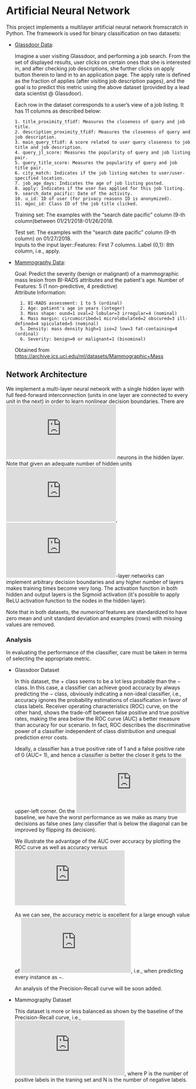 # Artificial Neural Network
This project implements a multilayer artificial neural network fromscratch in Python. 
The framework is used for binary classification on two datasets:
* [Glassdoor Data](http://bit.ly/GlassdoorApply):

  Imagine a user visiting Glassdoor, and performing a job search. From the set of displayed results, user clicks on certain ones that she is interested in, and after checking job descriptions, she further clicks on apply button therein to land in to an application page. The apply rate is defined as the fraction of applies (after visiting job description pages), and the goal is to predict this metric using the above dataset (provided by a lead data scientist @ Glassdoor).
  
  Each row in the dataset corresponds to a user’s view of a job listing. It has 11 columns as described below:                     
      
      1. title_proximity_tfidf: Measures the closeness of query and job title.  
      2. description_proximity_tfidf: Measures the closeness of query and job description.                                                           
      3. main_query_tfidf: A score related to user query closeness to job title and job description.                                                     
      4. query_jl_score: Measures the popularity of query and job listing pair. 
      5. query_title_score: Measures the popularity of query and job title pair.
      6. city_match: Indicates if the job listing matches to user/user-specified location.                                                            
      7. job_age_days: Indicates the age of job listing posted.                 
      8. apply: Indicates if the user has applied for this job listing.         
      9. search_date_pacific: Date of the activity.                             
      10. u_id: ID of user (for privacy reasons ID is anonymized).              
      11. mgoc_id: Class ID of the job title clicked.                           
                                                                              
    Training set: The examples with the “search date pacific” column (9-th column)between 01/21/2018-01/26/2018.                               
    
    Test set: The examples with the “search date pacific” column (9-th column) on 01/27/2018.                                                
    Inputs to the input layer::Features: First 7 columns.
    Label {0,1}: 8th column, i.e., apply.

* [Mammography Data](http://bit.ly/MammoData):
  
  Goal: Predict the severity (benign or malignant) of a mammographic mass lesion from BI-RADS attributes and the patient's age.
    Number of Features: 5 (1 non-predictive, 4 predictive)                 
    Attribute Information:                                                 
        
        1. BI-RADS assessment: 1 to 5 (ordinal)                            
        2. Age: patient's age in years (integer)                                  
        3. Mass shape: ound=1 oval=2 lobular=3 irregular=4 (nominal)              
        4. Mass margin: circumscribed=1 microlobulated=2 obscured=3 ill-defined=4 spiculated=5 (nominal)                                    
        5. Density: mass density high=1 iso=2 low=3 fat-containing=4 (ordinal)  
        6. Severity: benign=0 or malignant=1 (binominal)                          
    
    Obtained from <https://archive.ics.uci.edu/ml/datasets/Mammographic+Mass>
## Network Architecture
We implement a multi-layer neural network with a single hidden layer with full feed-forward interconnection (units in one layer are connected to every unit in the next) in order to learn nonlinear decision boundaries. There are ![Equation](https://latex.codecogs.com/gif.latex?w) neurons in the hidden layer. Note that given an adequate number of hidden units ![Equation](https://latex.codecogs.com/gif.latex?w), ![Equation](https://latex.codecogs.com/gif.latex?%5Cinline%20d%3D1)-layer networks can implement arbitrary decision boundaries and any higher number of layers makes training times become very long. The activation function in both hidden and output layers is the Sigmoid activation (it's possible to apply ReLU activation function to the nodes in the hidden layer).

Note that in both datasets, the _numerical_ features are standardized to have zero mean and unit standard deviation and examples (rows) with missing values are removed.

### Analysis
In evaluating the performance of the classifier, care must be taken in terms of selecting the appropriate metric.   
* Glassdoor Dataset
   
  In this dataset, the + class seems to be a lot less probable than the − class. In this case, a classifier can achieve good accuracy by always predicting the − class, obviously indicating a non-ideal classifier, i.e., accuracy ignores the probability estimations of classification in favor of class labels. Receiver operating characteristics (ROC) curve, on the other hand, shows the trade-off between false positive and true positive rates, making the area below the ROC curve (AUC) a better measure than accuracy for our scenario. In fact, ROC describes the discriminative power of a classifier independent of class distribution and unequal prediction error costs.

  Ideally, a classifier has a true positive rate of 1 and a false positive rate of 0 (AUC= 1), and hence a classifier is better the closer it gets to the upper-left corner. On the ![Equation](https://latex.codecogs.com/gif.latex?45%5E%5Cdegree) baseline, we have the worst performance as we make as many true decisions as false ones (any classifier that is below the diagonal can be improved by flipping its decision).
        
  We illustrate the advantage of the AUC over accuracy by plotting the ROC curve as well as accuracy versus ![Equation](https://latex.codecogs.com/gif.latex?%5Ctheta). 
  
  As we can see, the accuracy metric is excellent for a large enough value of ![Equation](https://latex.codecogs.com/gif.latex?%5Ctheta), i.e., when predicting every instance as −.
  
  An analysis of the Precision-Recall curve will be soon added.
* Mammography Dataset

  This dataset is more or less balanced as shown by the baseline of the Precision-Recall curve, i.e., ![Equation](https://latex.codecogs.com/gif.latex?%5Cinline%20%5Cfrac%7BP%7D%7BP&plus;N%7D), where P is the number of positive labels in the traning set and N is the number of negative labels.
